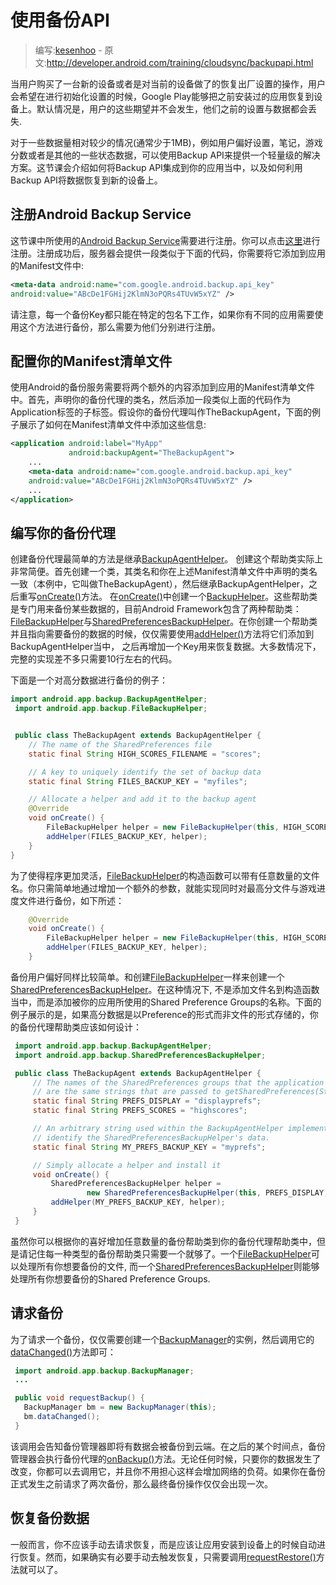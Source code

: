 # 使用备份API

> 编写:[kesenhoo](https://github.com/kesenhoo) - 原文:<http://developer.android.com/training/cloudsync/backupapi.html>

当用户购买了一台新的设备或者是对当前的设备做了的恢复出厂设置的操作，用户会希望在进行初始化设置的时候，Google Play能够把之前安装过的应用恢复到设备上。默认情况是，用户的这些期望并不会发生，他们之前的设置与数据都会丢失.

对于一些数据量相对较少的情况(通常少于1MB)，例如用户偏好设置，笔记，游戏分数或者是其他的一些状态数据，可以使用Backup API来提供一个轻量级的解决方案。这节课会介绍如何将Backup API集成到你的应用当中，以及如何利用Backup API将数据恢复到新的设备上。

## 注册Android Backup Service

这节课中所使用的[Android Backup Service](http://developer.android.com/google/backup/index.html)需要进行注册。你可以点击[这里](http://code.google.com/android/backup/signup.html)进行注册。注册成功后，服务器会提供一段类似于下面的代码，你需要将它添加到应用的Manifest文件中:

<!-- More -->

```xml
<meta-data android:name="com.google.android.backup.api_key"
android:value="ABcDe1FGHij2KlmN3oPQRs4TUvW5xYZ" />
```
请注意，每一个备份Key都只能在特定的包名下工作，如果你有不同的应用需要使用这个方法进行备份，那么需要为他们分别进行注册。

## 配置你的Manifest清单文件

使用Android的备份服务需要将两个额外的内容添加到应用的Manifest清单文件中。首先，声明你的备份代理的类名，然后添加一段类似上面的代码作为Application标签的子标签。假设你的备份代理叫作TheBackupAgent，下面的例子展示了如何在Manifest清单文件中添加这些信息:

```xml
<application android:label="MyApp"
             android:backupAgent="TheBackupAgent">
    ...
    <meta-data android:name="com.google.android.backup.api_key"
    android:value="ABcDe1FGHij2KlmN3oPQRs4TUvW5xYZ" />
    ...
</application>
```

## 编写你的备份代理

创建备份代理最简单的方法是继承[BackupAgentHelper](http://developer.android.com/reference/android/app/backup/BackupAgentHelper.html)。 创建这个帮助类实际上非常简便。首先创建一个类，其类名和你在上述Manifest清单文件中声明的类名一致（本例中，它叫做TheBackupAgent），然后继承BackupAgentHelper，之后重写<a href="http://developer.android.com/reference/android/app/backup/BackupAgent.html#onCreate()">onCreate()</a>方法。
在<a href="http://developer.android.com/reference/android/app/backup/BackupAgent.html#onCreate()">onCreate()</a>中创建一个[BackupHelper](http://developer.android.com/reference/android/app/backup/BackupHelper.html)。这些帮助类是专门用来备份某些数据的，目前Android Framework包含了两种帮助类：[FileBackupHelper](http://developer.android.com/reference/android/app/backup/FileBackupHelper.html)与[SharedPreferencesBackupHelper](http://developer.android.com/reference/android/app/backup/SharedPreferencesBackupHelper.html)。在你创建一个帮助类并且指向需要备份的数据的时候，仅仅需要使用<a href="http://developer.android.com/reference/android/app/backup/BackupAgentHelper.html#addHelper(java.lang.String, android.app.backup.BackupHelper)">addHelper()</a>方法将它们添加到BackupAgentHelper当中， 之后再增加一个Key用来恢复数据。大多数情况下，完整的实现差不多只需要10行左右的代码。

下面是一个对高分数据进行备份的例子：

```java
import android.app.backup.BackupAgentHelper;
 import android.app.backup.FileBackupHelper;


 public class TheBackupAgent extends BackupAgentHelper {
    // The name of the SharedPreferences file
    static final String HIGH_SCORES_FILENAME = "scores";

    // A key to uniquely identify the set of backup data
    static final String FILES_BACKUP_KEY = "myfiles";

    // Allocate a helper and add it to the backup agent
    @Override
    void onCreate() {
        FileBackupHelper helper = new FileBackupHelper(this, HIGH_SCORES_FILENAME);
        addHelper(FILES_BACKUP_KEY, helper);
    }
}
```

为了使得程序更加灵活，[FileBackupHelper](http://developer.android.com/reference/android/app/backup/FileBackupHelper.html)的构造函数可以带有任意数量的文件名。你只需简单地通过增加一个额外的参数，就能实现同时对最高分文件与游戏进度文件进行备份，如下所述：

```java
    @Override
    void onCreate() {
        FileBackupHelper helper = new FileBackupHelper(this, HIGH_SCORES_FILENAME, PROGRESS_FILENAME);
        addHelper(FILES_BACKUP_KEY, helper);
    }
```

备份用户偏好同样比较简单。和创建[FileBackupHelper](http://developer.android.com/reference/android/app/backup/FileBackupHelper.html)一样来创建一个[SharedPreferencesBackupHelper](http://developer.android.com/reference/android/app/backup/SharedPreferencesBackupHelper.html)。在这种情况下, 不是添加文件名到构造函数当中，而是添加被你的应用所使用的Shared Preference Groups的名称。下面的例子展示的是，如果高分数据是以Preference的形式而非文件的形式存储的，你的备份代理帮助类应该如何设计：

```java
 import android.app.backup.BackupAgentHelper;
 import android.app.backup.SharedPreferencesBackupHelper;

 public class TheBackupAgent extends BackupAgentHelper {
     // The names of the SharedPreferences groups that the application maintains.  These
     // are the same strings that are passed to getSharedPreferences(String, int).
     static final String PREFS_DISPLAY = "displayprefs";
     static final String PREFS_SCORES = "highscores";

     // An arbitrary string used within the BackupAgentHelper implementation to
     // identify the SharedPreferencesBackupHelper's data.
     static final String MY_PREFS_BACKUP_KEY = "myprefs";

     // Simply allocate a helper and install it
     void onCreate() {
         SharedPreferencesBackupHelper helper =
                 new SharedPreferencesBackupHelper(this, PREFS_DISPLAY, PREFS_SCORES);
         addHelper(MY_PREFS_BACKUP_KEY, helper);
     }
 }
```

虽然你可以根据你的喜好增加任意数量的备份帮助类到你的备份代理帮助类中，但是请记住每一种类型的备份帮助类只需要一个就够了。一个[FileBackupHelper](http://developer.android.com/reference/android/app/backup/FileBackupHelper.html)可以处理所有你想要备份的文件, 而一个[SharedPreferencesBackupHelper](http://developer.android.com/reference/android/app/backup/SharedPreferencesBackupHelper.html)则能够处理所有你想要备份的Shared Preference Groups.

## 请求备份

为了请求一个备份，仅仅需要创建一个[BackupManager](http://developer.android.com/reference/android/app/backup/BackupManager.html)的实例，然后调用它的<a href="http://developer.android.com/reference/android/app/backup/BackupManager.html#dataChanged()">dataChanged()</a>方法即可：

```java
 import android.app.backup.BackupManager;
 ...

 public void requestBackup() {
   BackupManager bm = new BackupManager(this);
   bm.dataChanged();
 }
```

该调用会告知备份管理器即将有数据会被备份到云端。在之后的某个时间点，备份管理器会执行备份代理的<a href="http://developer.android.com/reference/android/app/backup/BackupAgent.html#onBackup(android.os.ParcelFileDescriptor, android.app.backup.BackupDataOutput, android.os.ParcelFileDescriptor)">onBackup()</a>方法。无论任何时候，只要你的数据发生了改变，你都可以去调用它，并且你不用担心这样会增加网络的负荷。如果你在备份正式发生之前请求了两次备份，那么最终备份操作仅仅会出现一次。

## 恢复备份数据

一般而言，你不应该手动去请求恢复，而是应该让应用安装到设备上的时候自动进行恢复。然而，如果确实有必要手动去触发恢复，只需要调用<a href="http://developer.android.com/reference/android/app/backup/BackupManager.html#requestRestore(android.app.backup.RestoreObserver)">requestRestore()</a>方法就可以了。
